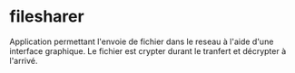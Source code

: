 # filesharer

Application permettant l'envoie de fichier dans le reseau à l'aide d'une interface graphique.
Le fichier est crypter durant le tranfert et décrypter à l'arrivé.


